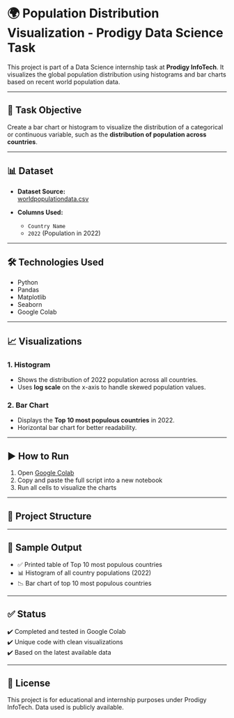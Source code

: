 # 🌍 Population Distribution Visualization - Prodigy Data Science Task

This project is part of a Data Science internship task at **Prodigy InfoTech**. It visualizes the global population distribution using histograms and bar charts based on recent world population data.

---

## 📌 Task Objective

Create a bar chart or histogram to visualize the distribution of a categorical or continuous variable, such as the **distribution of population across countries**.

---

## 📊 Dataset

- **Dataset Source:**  
  [worldpopulationdata.csv](https://raw.githubusercontent.com/kindo-tk/PRODIGY_DS_01/main/worldpopulationdata.csv)

- **Columns Used:**
  - `Country Name`
  - `2022` (Population in 2022)

---

## 🛠️ Technologies Used

- Python
- Pandas
- Matplotlib
- Seaborn
- Google Colab

---

## 📈 Visualizations

### 1. Histogram

- Shows the distribution of 2022 population across all countries.
- Uses **log scale** on the x-axis to handle skewed population values.

### 2. Bar Chart

- Displays the **Top 10 most populous countries** in 2022.
- Horizontal bar chart for better readability.

---

## ▶️ How to Run

1. Open [Google Colab](https://colab.research.google.com/)
2. Copy and paste the full script into a new notebook
3. Run all cells to visualize the charts

---

## 📂 Project Structure


---

## 📸 Sample Output

- ✅ Printed table of Top 10 most populous countries
- 📊 Histogram of all country populations (2022)
- 📉 Bar chart of top 10 most populous countries

---

## ✅ Status

✔️ Completed and tested in Google Colab  
✔️ Unique code with clean visualizations  
✔️ Based on the latest available data

---

## 📎 License

This project is for educational and internship purposes under Prodigy InfoTech. Data used is publicly available.
